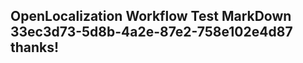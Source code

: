 <properties
ms.topic="hero-topic1"
ms.test1="hero-topic"
ms.test2="test"/>

## OpenLocalization Workflow Test MarkDown 33ec3d73-5d8b-4a2e-87e2-758e102e4d87 thanks!
